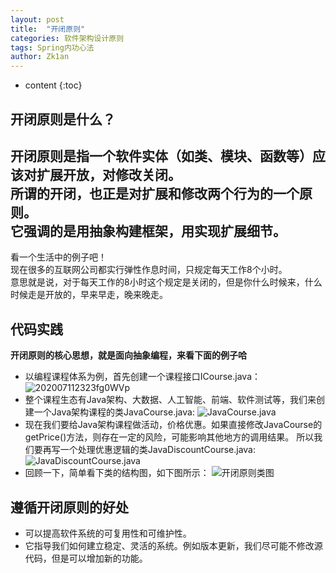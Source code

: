 ```yaml
---
layout: post
title:  "开闭原则"
categories: 软件架构设计原则
tags: Spring内功心法
author: Zk1an
---
```


* content
{:toc}

## 开闭原则是什么？
开闭原则是指一个软件实体（如类、模块、函数等）应该对扩展开放，对修改关闭。  
所谓的开闭，也正是对扩展和修改两个行为的一个原则。  
它强调的是用抽象构建框架，用实现扩展细节。  
---  
看一个生活中的例子吧！  
现在很多的互联网公司都实行弹性作息时间，只规定每天工作8个小时。  
意思就是说，对于每天工作的8小时这个规定是关闭的，但是你什么时候来，什么时候走是开放的，早来早走，晚来晚走。  
## 代码实践
**开闭原则的核心思想，就是面向抽象编程，来看下面的例子哈**
- 以编程课程体系为例，首先创建一个课程接口ICourse.java：  
![202007112323fg0WVp](https://gitee.com/zhaokeyan/pic_repo/raw/master/uPic/%202020%2007%2011%2023%2023fg0WVp.jpg)
- 整个课程生态有Java架构、大数据、人工智能、前端、软件测试等，我们来创建一个Java架构课程的类JavaCourse.java:
![JavaCourse.java](https://gitee.com/zhaokeyan/pic_repo/raw/master/uPic/%202020%2007%2011%2015%2008carbon.png)
- 现在我们要给Java架构课程做活动，价格优惠。如果直接修改JavaCourse的getPrice()方法，则存在一定的风险，可能影响其他地方的调用结果。
所以我们要再写一个处理优惠逻辑的类JavaDiscountCourse.java:
![JavaDiscountCourse.java](https://gitee.com/zhaokeyan/pic_repo/raw/master/uPic/%202020%2007%2011%2015%2015DkbDyG.jpg)
- 回顾一下，简单看下类的结构图，如下图所示：
![开闭原则类图](https://gitee.com/zhaokeyan/pic_repo/raw/master/uPic/%202020%2007%2011%2015%2020JavaDiscountCourse.png)
## 遵循开闭原则的好处
- 可以提高软件系统的可复用性和可维护性。  
- 它指导我们如何建立稳定、灵活的系统。例如版本更新，我们尽可能不修改源代码，但是可以增加新的功能。

